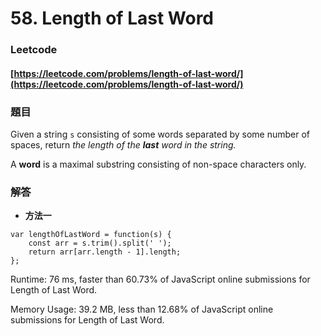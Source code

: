 # 58. Length of Last Word

### Leetcode

#### [https://leetcode.com/problems/length-of-last-word/](https://leetcode.com/problems/length-of-last-word/)

### 題目

Given a string `s` consisting of some words separated by some number of spaces, return _the length of the **last** word in the string._

A **word** is a maximal substring consisting of non-space characters only.

### 解答 <a href="#ti-jie" id="ti-jie"></a>

* **方法一**

```
var lengthOfLastWord = function(s) {
    const arr = s.trim().split(' ');
    return arr[arr.length - 1].length;
};
```

Runtime: 76 ms, faster than 60.73% of JavaScript online submissions for Length of Last Word.

Memory Usage: 39.2 MB, less than 12.68% of JavaScript online submissions for Length of Last Word.
